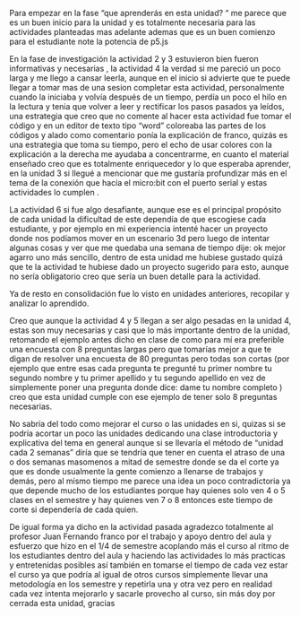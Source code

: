 Para empezar en la fase “que aprenderás en esta unidad? “ me parece que es un buen inicio para la unidad y es totalmente necesaria para 
las actividades planteadas mas adelante ademas que es un buen comienzo para el estudiante note la potencia de p5.js

En la fase de investigación la actividad 2 y 3 estuvieron bien fueron informativas y necesarias , la actividad 4 la verdad si me pareció un poco larga y me 
llego a cansar leerla, aunque en el inicio si advierte que te puede llegar a tomar mas de una sesion completar esta actividad, personalmente cuando la iniciaba 
y volvía después de un tiempo, perdía un poco el hilo en la lectura y tenia que volver a leer y rectificar los pasos pasados  ya leídos, una estrategia que creo
que no comente al hacer esta actividad fue tomar el código y en un editor de  texto tipo “word” coloreaba las partes de los códigos y alado como comentario ponía 
la explicación de franco, quizás es una estrategia que toma su tiempo, pero el echo de usar colores con la explicación a la derecha me ayudaba a concentrarme, en 
cuanto el material enseñado creo que es totalmente enriquecedor y lo que esperaba aprender, en la unidad 3 si llegué 
a mencionar que me gustaría profundizar más en el tema de la conexión que hacía el micro:bit con el puerto serial y estas actividades lo cumplen .

La actividad 6 si fue algo desafiante, aunque ese es el principal propósito de cada unidad  la dificultad de este dependía de que escogiese cada estudiante, y 
por ejemplo en mi experiencia intenté hacer un proyecto donde nos podíamos mover en un escenario 3d pero luego de intentar algunas cosas y ver que me quedaba 
una semana de tiempo  dije: ok mejor agarro uno más sencillo, dentro de esta unidad me hubiese gustado 
quizá que te la actividad te hubiese dado un proyecto sugerido para esto, aunque no sería obligatorio creo que sería un buen detalle para la actividad.

Ya de resto en consolidación fue lo visto en unidades anteriores, recopilar y analizar lo aprendido.

Creo que aunque la actividad 4 y 5 llegan a ser algo pesadas en la unidad 4, estas son muy necesarias y casi que lo más importante dentro de 
la unidad, retomando el ejemplo antes dicho en clase de como para mí era preferible una encuesta con 8 preguntas largas pero que tomarías mejor 
a que te digan de resolver una encuesta de 80 preguntas pero todas son cortas (por ejemplo que entre esas cada pregunta te pregunté tu 
primer nombre tu segundo nombre y tu primer apellido y tu segundo apellido  en vez de simplemente poner una pregunta donde dice: dame 
tu nombre completo )  creo que esta unidad cumple con ese ejemplo de tener solo 8 preguntas necesarias.

No sabría del todo como mejorar el curso o las unidades en si, quizas si se podría acortar un poco las unidades dedicando una clase introductoria 
y explicativa del tema en general aunque si se llevaría el método de “unidad cada 2 semanas” diría que se tendría que tener en cuenta el atraso 
de una o dos semanas masomenos a mitad de semestre donde se da el corte ya que es donde usualmente la gente comienzo a llenarse de trabajos 
y demás, pero al mismo tiempo me parece una idea un poco contradictoria ya que depende mucho de los estudiantes porque hay quienes solo ven 4 
o 5 clases en el semestre y hay quienes ven 7 o 8 entonces este tiempo de corte si dependería de cada quien.

De igual forma ya dicho en la actividad pasada agradezco totalmente al profesor Juan Fernando franco por el trabajo y apoyo dentro del aula y 
esfuerzo que hizo en el 1/4 de semestre acoplando más el curso al ritmo de los estudiantes dentro del aula y haciendo las actividades lo más practicas 
y entretenidas posibles así también en tomarse el tiempo de cada vez estar el curso ya que podría al igual de otros cursos simplemente llevar 
una metodología en los semestre y repetirla una y otra vez pero en realidad cada vez intenta mejorarlo y sacarle provecho al curso, sin más 
doy por cerrada esta unidad, gracias

